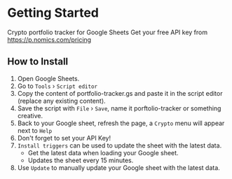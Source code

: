 # Getting Started
Crypto portfolio tracker for Google Sheets
Get your free API key from https://p.nomics.com/pricing

## How to Install
1. Open Google Sheets.
2. Go to `Tools` › `Script editor`
3. Copy the content of portfolio-tracker.gs and paste it in the script editor (replace any existing content).
4. Save the script with `File` › `Save`, name it porftolio-tracker or something creative.
5. Back to your Google sheet, refresh the page, a `Crypto` menu will appear next to `Help`
6. Don't forget to set your API Key!
7. `Install triggers` can be used to update the sheet with the latest data.
   - Get the latest data when loading your Google sheet.
   - Updates the sheet every 15 minutes.
10. Use `Update` to manually update your Google sheet with the latest data.
